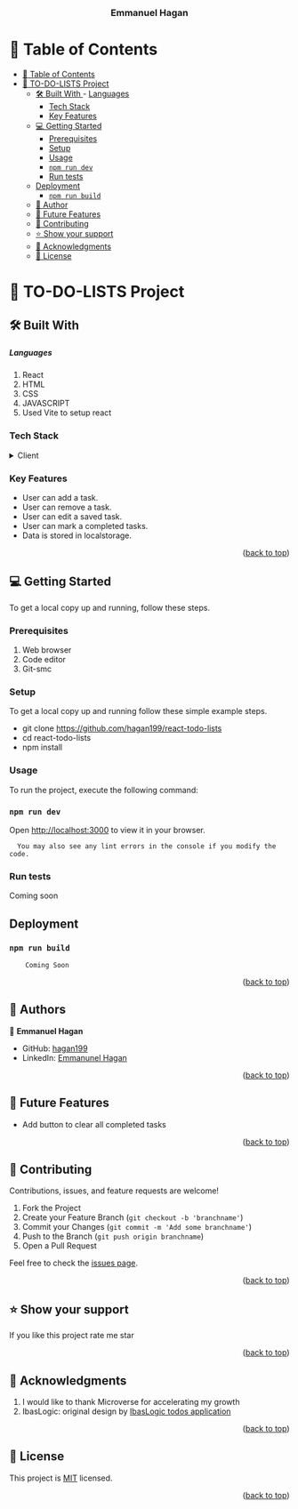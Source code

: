 <a name="readme-top"></a>


<div align="center">
    
  <br/>

  <h3><b>Emmanuel Hagan</b></h3>

</div>

<!-- TABLE OF CONTENTS -->

# 📗 Table of Contents

- [📗 Table of Contents](#-table-of-contents)
- [📖  TO-DO-LISTS Project ](#--to-do-lists-project-)
  - [🛠 Built With ](#-built-with-)
        - [Languages](#languages)
    - [Tech Stack ](#tech-stack-)
    - [Key Features ](#key-features-)
  - [💻 Getting Started ](#-getting-started-)
    - [Prerequisites](#prerequisites)
    - [Setup](#setup)
    - [Usage](#usage)
    - [`npm run dev`](#npm-run-dev)
    - [Run tests](#run-tests)
  - [Deployment ](#deployment-)
    - [`npm run build`](#npm-run-build)
  - [👥 Author ](#-author-)
  - [🔭 Future Features ](#-future-features-)
  - [🤝 Contributing ](#-contributing-)
  - [⭐️ Show your support ](#️-show-your-support-)
  - [🙏 Acknowledgments ](#-acknowledgments-)
  - [📝 License ](#-license-)

<!-- PROJECT DESCRIPTION -->

# 📖  TO-DO-LISTS Project <a name="about-project"></a>

## 🛠 Built With <a name="built-with"></a>
 ##### Languages
1. React
2. HTML 
3. CSS
4. JAVASCRIPT
5. Used Vite to setup react

### Tech Stack <a name="tech-stack"></a>

<details>
  <summary>Client</summary>
  <ul>
    <li><a href="/index.html">HTML</a></li>
    <li><a href="/styles.css">CSS</a></li>
    <li><a href="/index.js">JAVASCRIPT</a></li>
  </ul>
</details>



<!-- Features -->

### Key Features <a name="key-features"></a>


- User can add a task.
- User can remove a task.
- User can edit a saved task.
- User can mark a completed tasks.
- Data is stored in localstorage.

<p align="right">(<a href="#readme-top">back to top</a>)</p>


<!-- GETTING STARTED -->

## 💻 Getting Started <a name="getting-started"></a>


To get a local copy up and running, follow these steps.

### Prerequisites

1. Web browser
2. Code editor
3. Git-smc

### Setup


To get a local copy up and running follow these simple example steps.


- git clone https://github.com/hagan199/react-todo-lists
- cd react-todo-lists
- npm install


### Usage

To run the project, execute the following command:
### `npm run dev`
Open [http://localhost:3000](http://localhost:3000) to view it in your browser.

```
  You may also see any lint errors in the console if you modify the code.
```

### Run tests

Coming soon


## Deployment <a name="Deployment"></a>

### `npm run build`

```
    Coming Soon
```



<p align="right">(<a href="#readme-top">back to top</a>)</p>

## 👥 Authors <a name="authors"></a>

👤 **Emmanuel Hagan**

- GitHub: [hagan199](https://github.com/hagan199)
- LinkedIn: [Emmanunel Hagan](https://www.linkedin.com/in/emmanuel-hagan-26219a95/)


<p align="right">(<a href="#readme-top">back to top</a>)</p>

## 🔭 Future Features <a name="future-features"></a>

- Add button to clear all completed tasks

<p align="right">(<a href="#readme-top">back to top</a>)</p>


<!-- CONTRIBUTING -->

## 🤝 Contributing <a name="contributing"></a>

Contributions, issues, and feature requests are welcome!

1. Fork the Project
2. Create your Feature Branch (`git checkout -b 'branchname'`)
3. Commit your Changes (`git commit -m 'Add some branchname'`)
4. Push to the Branch (`git push origin branchname`)
5. Open a Pull Request

Feel free to check the [issues page](../../issues/).

<p align="right">(<a href="#readme-top">back to top</a>)</p>

<!-- SUPPORT -->

## ⭐️ Show your support <a name="support"></a>


If you like this project rate me star 

<p align="right">(<a href="#readme-top">back to top</a>)</p>

<!-- ACKNOWLEDGEMENTS -->

## 🙏 Acknowledgments <a name="acknowledgements"></a>

1. I would like to thank Microverse for accelerating my growth
2. IbasLogic: original design by [IbasLogic todos application](https://react-todos-ibas.vercel.app/)

<p align="right">(<a href="#readme-top">back to top</a>)</p>

<!-- LICENSE -->

## 📝 License <a name="license"></a>

This project is [MIT](./LICENSE) licensed.

<p align="right">(<a href="#readme-top">back to top</a>)</p>